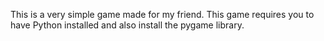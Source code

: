 This is a very simple game made for my friend.
This game requires you to have Python installed and also install the pygame library.
